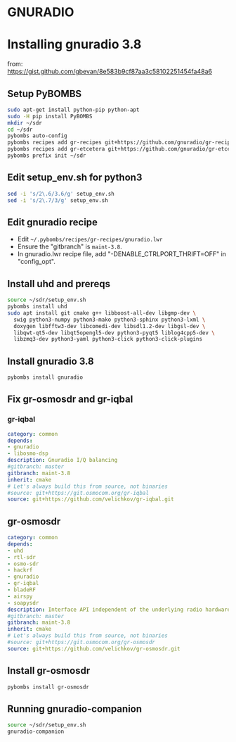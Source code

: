 # GNURADIO

# Installing gnuradio 3.8

from: https://gist.github.com/gbevan/8e583b9cf87aa3c58102251454fa48a6

## Setup PyBOMBS
```bash
sudo apt-get install python-pip python-apt
sudo -H pip install PyBOMBS
mkdir ~/sdr
cd ~/sdr
pybombs auto-config
pybombs recipes add gr-recipes git+https://github.com/gnuradio/gr-recipes.git
pybombs recipes add gr-etcetera git+https://github.com/gnuradio/gr-etcetera.git
pybombs prefix init ~/sdr
```

## Edit setup_env.sh for python3
```bash
sed -i 's/2\.6/3.6/g' setup_env.sh
sed -i 's/2\.7/3/g' setup_env.sh
```

## Edit gnuradio recipe
* Edit `~/.pybombs/recipes/gr-recipes/gnuradio.lwr`
* Ensure the "gitbranch" is `maint-3.8`.
* In gnuradio.lwr recipe file, add "-DENABLE_CTRLPORT_THRIFT=OFF" in "config_opt".

## Install uhd and prereqs
```bash
source ~/sdr/setup_env.sh
pybombs install uhd
sudo apt install git cmake g++ libboost-all-dev libgmp-dev \
  swig python3-numpy python3-mako python3-sphinx python3-lxml \
  doxygen libfftw3-dev libcomedi-dev libsdl1.2-dev libgsl-dev \
  libqwt-qt5-dev libqt5opengl5-dev python3-pyqt5 liblog4cpp5-dev \
  libzmq3-dev python3-yaml python3-click python3-click-plugins
```

## Install gnuradio 3.8
```bash
pybombs install gnuradio
```

## Fix gr-osmosdr and gr-iqbal
### gr-iqbal
```yaml
category: common
depends:
- gnuradio
- libosmo-dsp
description: Gnuradio I/Q balancing
#gitbranch: master
gitbranch: maint-3.8
inherit: cmake
# Let's always build this from source, not binaries
#source: git+https://git.osmocom.org/gr-iqbal
source: git+https://github.com/velichkov/gr-iqbal.git
```

## gr-osmosdr
```yaml
category: common
depends:
- uhd
- rtl-sdr
- osmo-sdr
- hackrf
- gnuradio
- gr-iqbal
- bladeRF
- airspy
- soapysdr
description: Interface API independent of the underlying radio hardware
#gitbranch: master
gitbranch: maint-3.8
inherit: cmake
# Let's always build this from source, not binaries
#source: git+https://git.osmocom.org/gr-osmosdr
source: git+https://github.com/velichkov/gr-osmosdr.git
```

## Install gr-osmosdr
```bash
pybombs install gr-osmosdr
```

## Running gnuradio-companion
```bash
source ~/sdr/setup_env.sh
gnuradio-companion
```